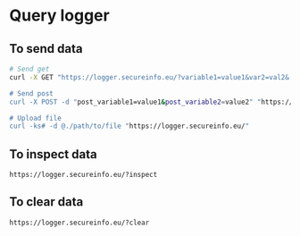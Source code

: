 # Query logger

## To send data

```sh
# Send get
curl -X GET "https://logger.secureinfo.eu/?variable1=value1&var2=val2&...

# Send post
curl -X POST -d "post_variable1=value1&post_variable2=value2" "https://logger.secureinfo.eu/"

# Upload file
curl -ks# -d @./path/to/file "https://logger.secureinfo.eu/"
```

## To inspect data

```
https://logger.secureinfo.eu/?inspect
```


## To clear data

```
https://logger.secureinfo.eu/?clear
```


